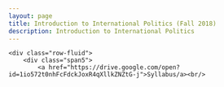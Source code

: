 ```yaml
---
layout: page
title: Introduction to International Politics (Fall 2018)
description: Introduction to International Politics
---
```

<div class="container">

    <div class="row-fluid">
        <div class="span5">
            <a href="https://drive.google.com/open?id=1io572t0nhFcFdckJoxR4qXllkZNZtG-j">Syllabus/a><br/>
       
</div>
